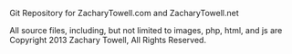 Git Repository for ZacharyTowell.com and ZacharyTowell.net

All source files, including, but not limited to images, php, html, and js are Copyright 2013 Zachary Towell, All Rights Reserved.
